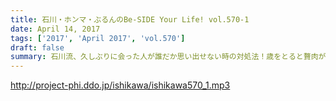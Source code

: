 ```yaml
---
title: 石川・ホンマ・ぶるんのBe-SIDE Your Life! vol.570-1
date: April 14, 2017
tags: ['2017', 'April 2017', 'vol.570']
draft: false
summary: 石川流、久しぶりに会った人が誰だか思い出せない時の対処法！歳をとると贅肉が落ちにくくなってくるそうです。SAITO
---
```


http://project-phi.ddo.jp/ishikawa/ishikawa570_1.mp3